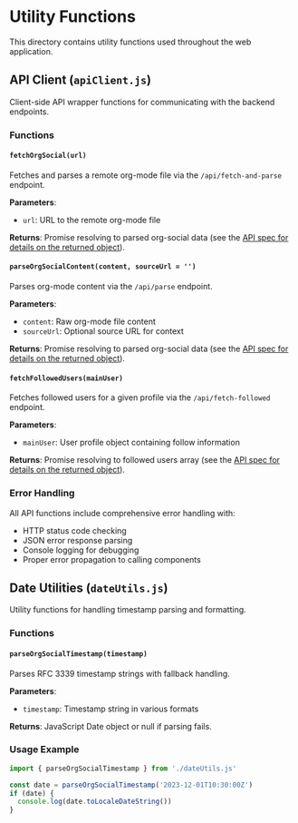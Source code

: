 # Utility Functions

This directory contains utility functions used throughout the web application.

## API Client (`apiClient.js`)

Client-side API wrapper functions for communicating with the backend endpoints.

### Functions

#### `fetchOrgSocial(url)`
Fetches and parses a remote org-mode file via the `/api/fetch-and-parse` endpoint.

**Parameters**:
- `url`: URL to the remote org-mode file

**Returns**: Promise resolving to parsed org-social data (see the [API spec for details on the returned object](../app//api//README.md)).

#### `parseOrgSocialContent(content, sourceUrl = '')`
Parses org-mode content via the `/api/parse` endpoint.

**Parameters**:
- `content`: Raw org-mode file content
- `sourceUrl`: Optional source URL for context

**Returns**: Promise resolving to parsed org-social data (see the [API spec for details on the returned object](../app//api//README.md)).

#### `fetchFollowedUsers(mainUser)`
Fetches followed users for a given profile via the `/api/fetch-followed` endpoint.

**Parameters**:
- `mainUser`: User profile object containing follow information

**Returns**: Promise resolving to followed users array (see the [API spec for details on the returned object](../app//api//README.md)).

### Error Handling
All API functions include comprehensive error handling with:
- HTTP status code checking
- JSON error response parsing
- Console logging for debugging
- Proper error propagation to calling components

## Date Utilities (`dateUtils.js`)

Utility functions for handling timestamp parsing and formatting.

### Functions

#### `parseOrgSocialTimestamp(timestamp)`
Parses RFC 3339 timestamp strings with fallback handling.

**Parameters**:
- `timestamp`: Timestamp string in various formats

**Returns**: JavaScript Date object or null if parsing fails.

### Usage Example
```javascript
import { parseOrgSocialTimestamp } from './dateUtils.js'

const date = parseOrgSocialTimestamp('2023-12-01T10:30:00Z')
if (date) {
  console.log(date.toLocaleDateString())
}
```